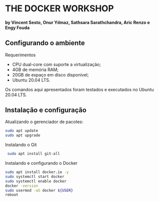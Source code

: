 # THE DOCKER WORKSHOP

#### by Vincent Sesto, Onur Yılmaz, Sathsara Sarathchandra, Aric Renzo e Engy Fouda


## Configurando o ambiente

Requerimentos

* CPU dual-core com suporte a virtualização;
* 4GB de memória RAM;
* 20GB de espaço em disco disponível;
* Ubuntu 20.04 LTS.

Os comandos aqui apresentados foram testados e executados no Ubuntu 20.04 LTS.

## Instalação e configuração

Atualizando o gerenciador de pacotes:

```bash
sudo apt update
sudo apt upgrade
```

Instalando o Git

```bash
 sudo apt install git-all
```

Instalando e configurando o Docker

```bash
sudo apt install docker.io -y
sudo systemctl start docker
sudo systemctl enable docker
docker -version
sudo usermod -aG docker ${USER}
reboot
```
